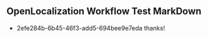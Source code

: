 ## OpenLocalization Workflow Test MarkDown
* 2efe284b-6b45-46f3-add5-694bee9e7eda thanks!

<!--HONumber=Jul16_HO4-->


